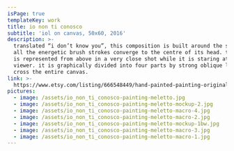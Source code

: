 ```yaml
---
isPage: true
templateKey: work
title: io non ti conosco
subtitle: 'iol on canvas, 50x60, 2016'
description: >-
  translated “i don’t know you”, this composition is built around the subject as
  all the energetic brush strokes converge to the centre of its head. the figure
  is represented from above in a very close shot while it is staring at the
  viewer. it is graphically divided into four parts by strong oblique lines that
  cross the entire canvas.
link: >-
  https://www.etsy.com/listing/666548449/hand-painted-painting-original?ref=shop_home_active_11&frs=1
pictures:
  - image: /assets/io_non_ti_conosco-painting-meletto.jpg
  - image: /assets/io_non_ti_conosco-painting-meletto-mockup-2.jpg
  - image: /assets/io_non_ti_conosco-painting-meletto-macro-4.jpg
  - image: /assets/io_non_ti_conosco-painting-meletto-macro-2.jpg
  - image: /assets/io_non_ti_conosco-painting-meletto-mockup-1bw.jpg
  - image: /assets/io_non_ti_conosco-painting-meletto-macro-3.jpg
  - image: /assets/io_non_ti_conosco-painting-meletto-macro-1.jpg
---
```


